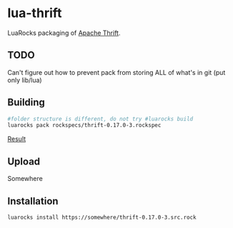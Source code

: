 # lua-thrift

LuaRocks packaging of [Apache Thrift](https://thrift.apache.org).

## TODO

Can't figure out how to prevent pack from storing ALL of what's in git (put only lib/lua)

## Building

```bash
#folder structure is different, do not try #luarocks build
luarocks pack rockspecs/thrift-0.17.0-3.rockspec
```

[Result](thrift-0.17.0-3.src.rock)

## Upload

Somewhere

## Installation

```bash
luarocks install https://somewhere/thrift-0.17.0-3.src.rock
```
